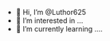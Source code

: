- 👋 Hi, I’m @Luthor625
- 👀 I’m interested in ...
- 🌱 I’m currently learning ....

<!---
Luthor625/Luthor625 is a ✨ special ✨ repository because its `README.md` (this file) appears on your GitHub profile.
You can click the Preview link to take a look at your changes.
--->

